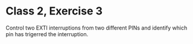 # Class 2, Exercise 3

Control two EXTI interruptions from two different PINs and identify which pin has trigerred the interruption.